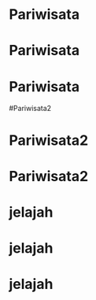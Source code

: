 # Pariwisata
# Pariwisata
# Pariwisata
#Pariwisata2
# Pariwisata2
# Pariwisata2
# jelajah
# jelajah
# jelajah
